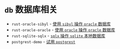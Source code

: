 # `db` 数据库相关

- `rust-oracle-sibyl` - [使用 `sibyl` 操作 `oracle` 数据库](./rust-oracle-sibyl/README.md)
- `rust-oracle-oracle` - [使用 `oracle` 操作 `oracle` 数据库](./rust-oracle-oracle/README.md)
- `rust-sqlite-sqlx` - [`sqlx` 操作 `sqlite` 本地数据库](./rust-sqlite-sqlx/README.md)
- `postgrest-demo` - [试用 `postgrest`](./postgrest-demo/README.md)
